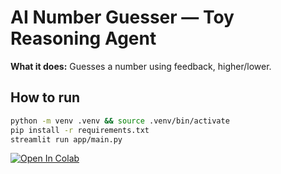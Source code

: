 # AI Number Guesser — Toy Reasoning Agent
**What it does:** Guesses a number using feedback, higher/lower.  
             
## How to run
```bash
python -m venv .venv && source .venv/bin/activate
pip install -r requirements.txt
streamlit run app/main.py
```

[![Open In Colab](https://colab.research.google.com/assets/colab-badge.svg)](https://colab.research.google.com/github/dmassey66/ai-number-guesser/blob/main/notebooks/demo.ipynb)
